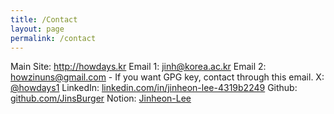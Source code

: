 ```yaml
---
title: /Contact
layout: page
permalink: /contact
---
```


Main Site: <a href="http://howdays.kr">http://howdays.kr</a>
Email 1: <a href="mailto:jinh@korea.ac.kr">jinh@korea.ac.kr</a>
Email 2: <a href="mailto:howzinuns@gmail.com">howzinuns@gmail.com</a>
    - If you want GPG key, contact through this email.
X: <a href="https://x.com/howdays1">@howdays1</a>
LinkedIn: <a href="https://www.linkedin.com/in/jinheon-lee-4319b2249/">linkedin.com/in/jinheon-lee-4319b2249</a>
Github: <a href="https://github.com/JinsBurger?tab=repositories">github.com/JinsBurger</a>
Notion: <a href="https://rune-gymnast-02f.notion.site/Jinheon-Lee-14574f68cd7a80788053f8119aa2dd2b">Jinheon-Lee</a>